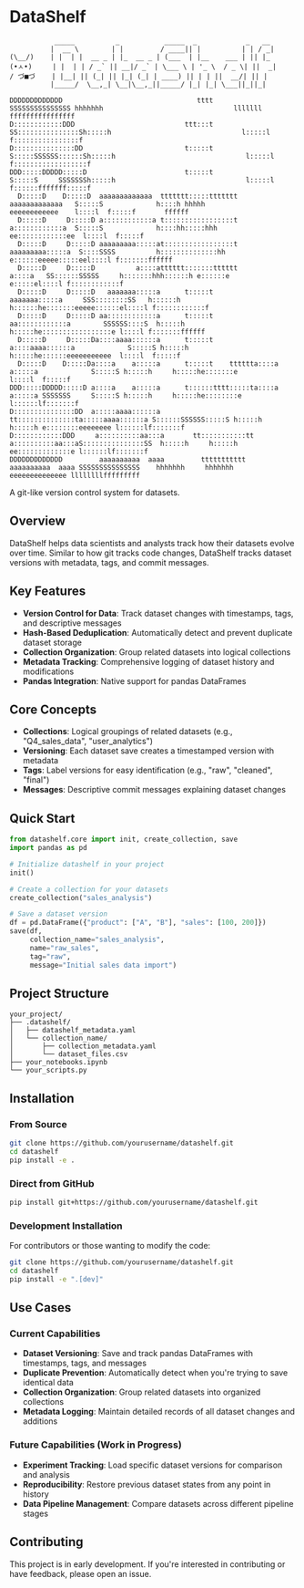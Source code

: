 # DataShelf
```                                   
           _____          _           _____  _            _   __ 
          |  __ \        | |         / ____|| |          | | / _|
(\__/)    | |  | |  __ _ | |_  __ _ | (___  | |__    ___ | || |_
(•ㅅ•)     | |  | | / _` || __|/ _` | \___ \ | '_ \  / _ \| ||  _|
/ づ■づ    | |__| || (_| || |_| (_| | ____) || | | ||  __/| || |  
          |_____/  \__,_| \__|\__,_||_____/ |_| |_| \___||_||_|  
```
```                                                                                                                                                         
DDDDDDDDDDDDD                                 tttt                               SSSSSSSSSSSSSSS hhhhhhh                                lllllll    ffffffffffffffff  
D::::::::::::DDD                           ttt:::t                             SS:::::::::::::::Sh:::::h                                l:::::l   f::::::::::::::::f 
D:::::::::::::::DD                         t:::::t                            S:::::SSSSSS::::::Sh:::::h                                l:::::l  f::::::::::::::::::f
DDD:::::DDDDD:::::D                        t:::::t                            S:::::S     SSSSSSSh:::::h                                l:::::l  f::::::fffffff:::::f
  D:::::D    D:::::D  aaaaaaaaaaaaa  ttttttt:::::ttttttt      aaaaaaaaaaaaa   S:::::S             h::::h hhhhh           eeeeeeeeeeee    l::::l  f:::::f       ffffff
  D:::::D     D:::::D a::::::::::::a t:::::::::::::::::t      a::::::::::::a  S:::::S             h::::hh:::::hhh      ee::::::::::::ee  l::::l  f:::::f             
  D:::::D     D:::::D aaaaaaaaa:::::at:::::::::::::::::t      aaaaaaaaa:::::a  S::::SSSS          h::::::::::::::hh   e::::::eeeee:::::eel::::l f:::::::ffffff       
  D:::::D     D:::::D          a::::atttttt:::::::tttttt               a::::a   SS::::::SSSSS     h:::::::hhh::::::h e::::::e     e:::::el::::l f::::::::::::f       
  D:::::D     D:::::D   aaaaaaa:::::a      t:::::t              aaaaaaa:::::a     SSS::::::::SS   h::::::h   h::::::he:::::::eeeee::::::el::::l f::::::::::::f       
  D:::::D     D:::::D aa::::::::::::a      t:::::t            aa::::::::::::a        SSSSSS::::S  h:::::h     h:::::he:::::::::::::::::e l::::l f:::::::ffffff       
  D:::::D     D:::::Da::::aaaa::::::a      t:::::t           a::::aaaa::::::a             S:::::S h:::::h     h:::::he::::::eeeeeeeeeee  l::::l  f:::::f             
  D:::::D    D:::::Da::::a    a:::::a      t:::::t    tttttta::::a    a:::::a             S:::::S h:::::h     h:::::he:::::::e           l::::l  f:::::f             
DDD:::::DDDDD:::::D a::::a    a:::::a      t::::::tttt:::::ta::::a    a:::::a SSSSSSS     S:::::S h:::::h     h:::::he::::::::e         l::::::lf:::::::f            
D:::::::::::::::DD  a:::::aaaa::::::a      tt::::::::::::::ta:::::aaaa::::::a S::::::SSSSSS:::::S h:::::h     h:::::h e::::::::eeeeeeee l::::::lf:::::::f            
D::::::::::::DDD     a::::::::::aa:::a       tt:::::::::::tt a::::::::::aa:::aS:::::::::::::::SS  h:::::h     h:::::h  ee:::::::::::::e l::::::lf:::::::f            
DDDDDDDDDDDDD         aaaaaaaaaa  aaaa         ttttttttttt    aaaaaaaaaa  aaaa SSSSSSSSSSSSSSS    hhhhhhh     hhhhhhh    eeeeeeeeeeeeee llllllllfffffffff 
```
A git-like version control system for datasets.

## Overview

DataShelf helps data scientists and analysts track how their datasets evolve over time. Similar to how git tracks code changes, DataShelf tracks dataset versions with metadata, tags, and commit messages.

## Key Features

- **Version Control for Data**: Track dataset changes with timestamps, tags, and descriptive messages
- **Hash-Based Deduplication**: Automatically detect and prevent duplicate dataset storage
- **Collection Organization**: Group related datasets into logical collections
- **Metadata Tracking**: Comprehensive logging of dataset history and modifications
- **Pandas Integration**: Native support for pandas DataFrames

## Core Concepts

- **Collections**: Logical groupings of related datasets (e.g., "Q4_sales_data", "user_analytics")
- **Versioning**: Each dataset save creates a timestamped version with metadata
- **Tags**: Label versions for easy identification (e.g., "raw", "cleaned", "final")
- **Messages**: Descriptive commit messages explaining dataset changes

## Quick Start

```python
from datashelf.core import init, create_collection, save
import pandas as pd

# Initialize datashelf in your project
init()

# Create a collection for your datasets
create_collection("sales_analysis")

# Save a dataset version
df = pd.DataFrame({"product": ["A", "B"], "sales": [100, 200]})
save(df, 
     collection_name="sales_analysis", 
     name="raw_sales", 
     tag="raw", 
     message="Initial sales data import")
```

## Project Structure

```
your_project/
├── .datashelf/
│   ├── datashelf_metadata.yaml
│   └── collection_name/
│       ├── collection_metadata.yaml
│       └── dataset_files.csv
├── your_notebooks.ipynb
└── your_scripts.py
```

## Installation

### From Source

```bash
git clone https://github.com/yourusername/datashelf.git
cd datashelf
pip install -e .
```

### Direct from GitHub

```bash
pip install git+https://github.com/yourusername/datashelf.git
```

### Development Installation

For contributors or those wanting to modify the code:

```bash
git clone https://github.com/yourusername/datashelf.git
cd datashelf
pip install -e ".[dev]"
```

## Use Cases

### Current Capabilities
- **Dataset Versioning**: Save and track pandas DataFrames with timestamps, tags, and messages
- **Duplicate Prevention**: Automatically detect when you're trying to save identical data
- **Collection Organization**: Group related datasets into organized collections
- **Metadata Logging**: Maintain detailed records of all dataset changes and additions

### Future Capabilities (Work in Progress)
- **Experiment Tracking**: Load specific dataset versions for comparison and analysis
- **Reproducibility**: Restore previous dataset states from any point in history
- **Data Pipeline Management**: Compare datasets across different pipeline stages

## Contributing

This project is in early development. If you're interested in contributing or have feedback, please open an issue.
